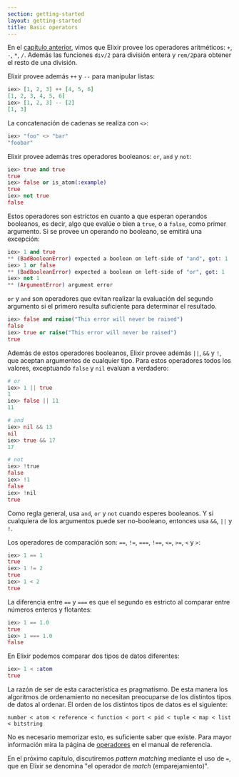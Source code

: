 ```yaml
---
section: getting-started
layout: getting-started
title: Basic operators
---
```


En el [capítulo anterior](/getting-started/basic-types.html), vimos que Elixir provee los operadores aritméticos: `+`, `-`, `*`, `/`. Además las funciones `div/2` para división entera y `rem/2`para obtener el resto de una división.

Elixir provee además `++` y `--` para manipular listas:

```elixir
iex> [1, 2, 3] ++ [4, 5, 6]
[1, 2, 3, 4, 5, 6]
iex> [1, 2, 3] -- [2]
[1, 3]
```

La concatenación de cadenas se realiza con `<>`:

```elixir
iex> "foo" <> "bar"
"foobar"
```

Elixir provee además tres operadores booleanos: `or`, `and` y `not`:

```elixir
iex> true and true
true
iex> false or is_atom(:example)
true
iex> not true
false
```

Estos operadores son estrictos en cuanto a que esperan operandos booleanos, es decir, algo que evalúe o bien a `true`, o a `false`, como primer argumento. Si se provee un operando no booleano, se emitirá una excepción:

```elixir
iex> 1 and true
** (BadBooleanError) expected a boolean on left-side of "and", got: 1
iex> 1 or false
** (BadBooleanError) expected a boolean on left-side of "or", got: 1
iex> not 1
** (ArgumentError) argument error
```

`or` y `and` son operadores que evitan realizar la evaluación del segundo argumento si el primero resulta suficiente para determinar el resultado.

```elixir
iex> false and raise("This error will never be raised")
false
iex> true or raise("This error will never be raised")
true
```

Además de estos operadores booleanos, Elixir provee además `||`, `&&` y `!`, que aceptan argumentos de cualquier tipo. Para estos operadores todos los valores, exceptuando `false` y `nil` evalúan a verdadero:

```elixir
# or
iex> 1 || true
1
iex> false || 11
11

# and
iex> nil && 13
nil
iex> true && 17
17

# not
iex> !true
false
iex> !1
false
iex> !nil
true
```

Como regla general, usa `and`, `or` y `not` cuando esperes booleanos. Y si cualquiera de los argumentos puede ser no-booleano, entonces usa `&&`, `||` y `!`.

Los operadores de comparación son: `==`, `!=`, `===`, `!==`, `<=`, `>=`, `<` y `>`:

```elixir
iex> 1 == 1
true
iex> 1 != 2
true
iex> 1 < 2
true
```

La diferencia entre `==` y `===` es que el segundo es estricto al comparar entre números enteros y flotantes:

```elixir
iex> 1 == 1.0
true
iex> 1 === 1.0
false
```

En Elixir podemos comparar dos tipos de datos diferentes:

```elixir
iex> 1 < :atom
true
```

La razón de ser de esta característica es pragmatismo. De esta manera los algoritmos de ordenamiento no necesitan preocuparse de los distintos tipos de datos al ordenar. El orden de los distintos tipos de datos es el siguiente:

    number < atom < reference < function < port < pid < tuple < map < list < bitstring

No es necesario memorizar esto, es suficiente saber que existe. Para mayor información mira la página de [operadores](https://hexdocs.pm/elixir/operators.html) en el manual de referencia.

En el próximo capítulo, discutiremos _pattern matching_ mediante el uso de `=`, que en Elixir se denomina "el operador de _match_ (emparejamiento)".
